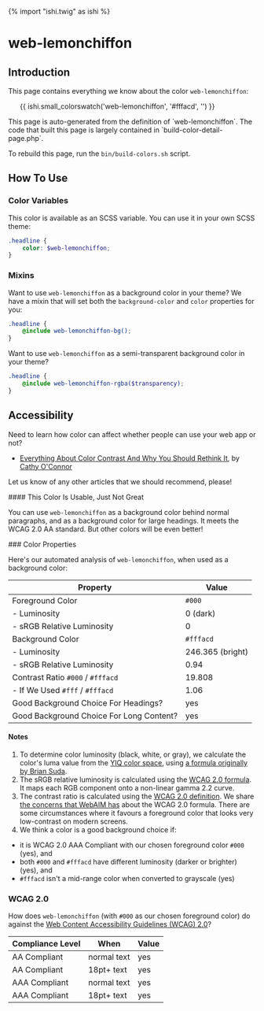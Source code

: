 {% import "ishi.twig" as ishi %}
# web-lemonchiffon

## Introduction

This page contains everything we know about the color `web-lemonchiffon`:

<div class="grid">
    <div class="cell">
        <div class="swatch">
            <ul>
                {{ ishi.small_colorswatch('web-lemonchiffon', '#fffacd', '') }}
            </ul>
        </div>
    </div>
</div>

<div class="callout callout--info" markdown="1">
This page is auto-generated from the definition of `web-lemonchiffon`. The code that built this page is largely contained in `build-color-detail-page.php`.

To rebuild this page, run the `bin/build-colors.sh` script.
</div>

## How To Use

### Color Variables

This color is available as an SCSS variable. You can use it in your own SCSS theme:

```scss
.headline {
    color: $web-lemonchiffon;
}
```

### Mixins

Want to use `web-lemonchiffon` as a background color in your theme? We have a mixin that will set both the `background-color` and `color` properties for you:

```scss
.headline {
    @include web-lemonchiffon-bg();
}
```

Want to use `web-lemonchiffon` as a semi-transparent background color in your theme?

```scss
.headline {
    @include web-lemonchiffon-rgba($transparency);
}
```

## Accessibility

Need to learn how color can affect whether people can use your web app or not?

* [Everything About Color Contrast And Why You Should Rethink It](https://www.smashingmagazine.com/2014/10/color-contrast-tips-and-tools-for-accessibility/), by [Cathy O'Connor](http://www.twitter.com/cagocon)

Let us know of any other articles that we should recommend, please!
<div class="callout callout--warning" markdown="1">
#### This Color Is Usable, Just Not Great

You can use `web-lemonchiffon` as a background color behind normal paragraphs, and as a background color for large headings. It meets the WCAG 2.0 AA standard. But other colors will be even better!
</div>
### Color Properties

Here's our automated analysis of `web-lemonchiffon`, when used as a background color:

Property | Value
---------|------
Foreground Color | `#000`
- Luminosity | 0 (dark)
- sRGB Relative Luminosity | 0
Background Color | `#fffacd`
- Luminosity | 246.365 (bright)
- sRGB Relative Luminosity | 0.94
Contrast Ratio `#000` / `#fffacd` | 19.808
- If We Used `#fff` / `#fffacd` | 1.06
Good Background Choice For Headings? | yes
Good Background Choice For Long Content? | yes

#### Notes

1. To determine color luminosity (black, white, or gray), we calculate the color's luma value from the [YIQ color space](https://en.wikipedia.org/wiki/YIQ), using [a formula originally by Brian Suda](https://24ways.org/2010/calculating-color-contrast/).
1. The sRGB relative luminosity is calculated using the [WCAG 2.0 formula](https://www.w3.org/TR/WCAG20/#relativeluminancedef). It maps each RGB component onto a non-linear gamma 2.2 curve.
1. The contrast ratio is calculated using the [WCAG 2.0 definition](https://www.w3.org/TR/2008/REC-WCAG20-20081211/#contrast-ratiodef). We share [the concerns that WebAIM has](http://webaim.org/blog/wcag-2-1-feedback/) about the WCAG 2.0 formula. There are some circumstances where it favours a foreground color that looks very low-contrast on modern screens.
1. We think a color is a good background choice if:
  - it is WCAG 2.0 AAA Compliant with our chosen foreground color `#000` (yes), and
  - both `#000` and `#fffacd` have different luminosity (darker or brighter) (yes), and
  - `#fffacd` isn't a mid-range color when converted to grayscale (yes)

### WCAG 2.0

How does `web-lemonchiffon` (with `#000` as our chosen foreground color) do against the [Web Content Accessibility Guidelines (WCAG) 2.0](https://www.w3.org/TR/WCAG20/)?

Compliance Level | When | Value
-----------------|------|------
AA Compliant | normal text | yes
AA Compliant | 18pt+ text | yes
AAA Compliant | normal text | yes
AAA Compliant | 18pt+ text | yes